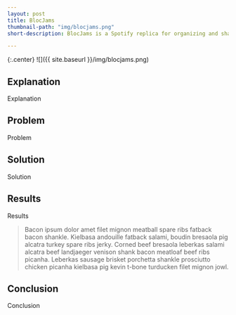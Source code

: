 ```yaml
---
layout: post
title: BlocJams
thumbnail-path: "img/blocjams.png"
short-description: BlocJams is a Spotify replica for organizing and sharing your songs and playlists.

---
```


{:.center}
![]({{ site.baseurl }}/img/blocjams.png)

## Explanation

Explanation

## Problem

Problem

## Solution

Solution

## Results

Results

> Bacon ipsum dolor amet filet mignon meatball spare ribs fatback bacon shankle. Kielbasa andouille fatback salami, boudin bresaola pig alcatra turkey spare ribs jerky. Corned beef bresaola leberkas salami alcatra beef landjaeger venison shank bacon meatloaf beef ribs picanha. Leberkas sausage brisket porchetta shankle prosciutto chicken picanha kielbasa pig kevin t-bone turducken filet mignon jowl.



## Conclusion

Conclusion
